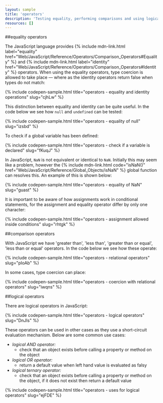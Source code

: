 ```yaml
---
layout: sample
title: 'operators'
description: 'Testing equality, performing comparisons and using logical operators.'
resources: []
---
```


##equality operators

The JavaScript language provides {% include mdn-link.html label="equality" href="Web/JavaScript/Reference/Operators/Comparison_Operators#Equality" %} and {% include mdn-link.html label="identity" href="Web/JavaScript/Reference/Operators/Comparison_Operators#Identity" %} operators.  When using the equality operators, type coercion is allowed to take place &mdash; where as the identity operators return false when types do not match:

{% include codepen-sample.html title="operators - equality and identity operations" slug="cjhLw" %}

This distinction between equality and identity can be quite useful.  In the code below we see how `null` and `undefined` can be tested:

{% include codepen-sample.html title="operators - equality of null" slug="izsbd" %}

To check if a global variable has been defined:

{% include codepen-sample.html title="operators - check if a variable is declared" slug="fKuqJ" %}

In JavaScript, `NaN` is not equivalent or identical to `NaN`.  Initially this may seem like a problem, however the {% include mdn-link.html code="isNaN()" href="Web/JavaScript/Reference/Global_Objects/isNaN" %} global function can resolves this.  An example of this is shown below:

{% include codepen-sample.html title="operators - equality of NaN" slug="guast" %}

It is important to be aware of how assignments work in conditional statements, for the assignment and equality operator differ by only one character:

{% include codepen-sample.html title="operators - assignment allowed inside conditions" slug="rhtgk" %}


##comparison operators

With JavaScript we have 'greater than', 'less than', 'greater than or equal', 'less than or equal' operators.  In the code below we see how these operate:

{% include codepen-sample.html title="operators - relational operators" slug="pIoAb" %}

In some cases, type coercion can place:

{% include codepen-sample.html title="operators - coercion with relational operators" slug="iwqns" %}


##logical operators

There are logical operators in JavaScript:

{% include codepen-sample.html title="operators - logical operators" slug="DnJIs" %}

These operators can be used in other cases as they use a short-circuit evaluation mechanism.  Below are some common use cases:

- _logical AND operator:_
  - check that an object exists before calling a property or method on the object
- _logical OR operator:_
  - return a default value when left hand value is evaluated as falsy
- _logical ternary operator:_
  - check that an object exists before calling a property or method on the object, if it does not exist then return a default value

{% include codepen-sample.html title="operators - uses for logical operators" slug="ejFDE" %}